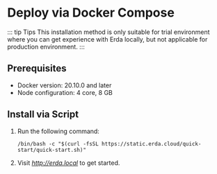 # Deploy via Docker Compose

::: tip Tips
This installation method is only suitable for trial environment where you can get experience with Erda locally, but not applicable for production environment.
:::

## Prerequisites

- Docker version: 20.10.0 and later
- Node configuration: 4 core, 8 GB

## Install via Script

1. Run the following command:

   ```shell
   /bin/bash -c "$(curl -fsSL https://static.erda.cloud/quick-start/quick-start.sh)"
   ```

2. Visit *http://erda.local* to get started.

